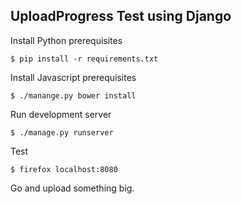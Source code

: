 ## UploadProgress Test using Django

Install Python prerequisites
```
$ pip install -r requirements.txt
```

Install Javascript prerequisites
```
$ ./manange.py bower install
```

Run development server
```
$ ./manage.py runserver
```

Test
```
$ firefox localhost:8080
```

Go and upload something big.

